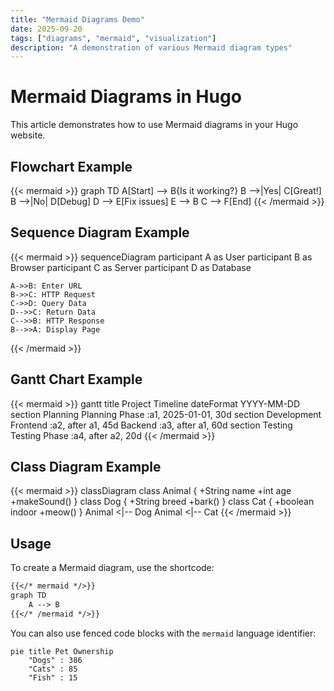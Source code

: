 ```yaml
---
title: "Mermaid Diagrams Demo"
date: 2025-09-20
tags: ["diagrams", "mermaid", "visualization"]
description: "A demonstration of various Mermaid diagram types"
---
```


# Mermaid Diagrams in Hugo

This article demonstrates how to use Mermaid diagrams in your Hugo website.

## Flowchart Example

{{< mermaid >}}
graph TD
    A[Start] --> B{Is it working?}
    B -->|Yes| C[Great!]
    B -->|No| D[Debug]
    D --> E[Fix issues]
    E --> B
    C --> F[End]
{{< /mermaid >}}

## Sequence Diagram Example

{{< mermaid >}}
sequenceDiagram
    participant A as User
    participant B as Browser
    participant C as Server
    participant D as Database

    A->>B: Enter URL
    B->>C: HTTP Request
    C->>D: Query Data
    D-->>C: Return Data
    C-->>B: HTTP Response
    B-->>A: Display Page
{{< /mermaid >}}

## Gantt Chart Example

{{< mermaid >}}
gantt
    title Project Timeline
    dateFormat  YYYY-MM-DD
    section Planning
    Planning Phase    :a1, 2025-01-01, 30d
    section Development
    Frontend          :a2, after a1, 45d
    Backend           :a3, after a1, 60d
    section Testing
    Testing Phase     :a4, after a2, 20d
{{< /mermaid >}}

## Class Diagram Example

{{< mermaid >}}
classDiagram
    class Animal {
        +String name
        +int age
        +makeSound()
    }
    class Dog {
        +String breed
        +bark()
    }
    class Cat {
        +boolean indoor
        +meow()
    }
    Animal <|-- Dog
    Animal <|-- Cat
{{< /mermaid >}}

## Usage

To create a Mermaid diagram, use the shortcode:

```markdown
{{</* mermaid */>}}
graph TD
    A --> B
{{</* /mermaid */>}}
```

You can also use fenced code blocks with the `mermaid` language identifier:

```mermaid
pie title Pet Ownership
    "Dogs" : 386
    "Cats" : 85
    "Fish" : 15
```
